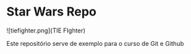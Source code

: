 # Star Wars Repo

![tiefighter.png](TIE FIghter)

Este repositório serve de exemplo para o curso de Git e Github
